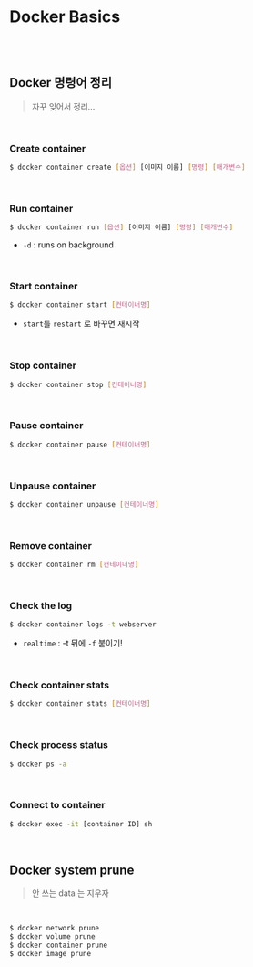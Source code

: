 # Docker Basics

<br>

<br>

## Docker 명령어 정리

> 자꾸 잊어서 정리...

<br>

### Create container

```bash
$ docker container create [옵션] [이미지 이름] [명령] [매개변수] 
```

<br>

### Run container

```bash
$ docker container run [옵션] [이미지 이름] [명령] [매개변수]
```

- `-d` : runs on background

<br>

### Start container

```bash
$ docker container start [컨테이너명]
```

- `start`를 `restart` 로 바꾸면 재시작

<br>

### Stop container

```bash
$ docker container stop [컨테이너명]
```

<br>

### Pause container

```bash
$ docker container pause [컨테이너명]
```

<br>

### Unpause container

```bash
$ docker container unpause [컨테이너명]
```

<br>

### Remove container

```bash
$ docker container rm [컨테이너명]
```

<br>

### Check the log

```bash
$ docker container logs -t webserver
```

- `realtime` : -t 뒤에 `-f` 붙이기!

<br>

### Check container stats

```bash
$ docker container stats [컨테이너명]
```

<br>

### Check process status

```bash
$ docker ps -a
```

<br>

### Connect to container

```bash
$ docker exec -it [container ID] sh
```



<br>

## Docker system prune

> 안 쓰는 data 는 지우자

<br>

```bash
$ docker network prune
$ docker volume prune
$ docker container prune
$ docker image prune
```

